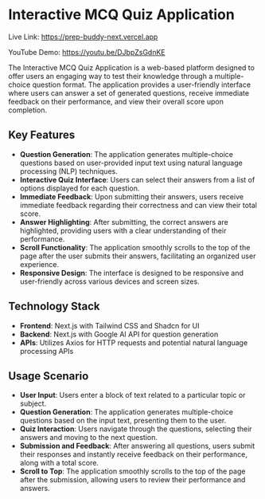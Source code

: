 # Interactive MCQ Quiz Application

Live Link: https://prep-buddy-next.vercel.app

YouTube Demo: https://youtu.be/DJbpZsGdnKE

The Interactive MCQ Quiz Application is a web-based platform designed to offer users an engaging way to test their knowledge through a multiple-choice question format. The application provides a user-friendly interface where users can answer a set of generated questions, receive immediate feedback on their performance, and view their overall score upon completion.

## Key Features

- **Question Generation**: The application generates multiple-choice questions based on user-provided input text using natural language processing (NLP) techniques.
- **Interactive Quiz Interface**: Users can select their answers from a list of options displayed for each question.
- **Immediate Feedback**: Upon submitting their answers, users receive immediate feedback regarding their correctness and can view their total score.
- **Answer Highlighting**: After submitting, the correct answers are highlighted, providing users with a clear understanding of their performance.
- **Scroll Functionality**: The application smoothly scrolls to the top of the page after the user submits their answers, facilitating an organized user experience.
- **Responsive Design**: The interface is designed to be responsive and user-friendly across various devices and screen sizes.

## Technology Stack

- **Frontend**: Next.js with Tailwind CSS and Shadcn for UI
- **Backend**: Next.js with Google AI API for question generation
- **APIs**: Utilizes Axios for HTTP requests and potential natural language processing APIs

## Usage Scenario

- **User Input**: Users enter a block of text related to a particular topic or subject.
- **Question Generation**: The application generates multiple-choice questions based on the input text, presenting them to the user.
- **Quiz Interaction**: Users navigate through the questions, selecting their answers and moving to the next question.
- **Submission and Feedback**: After answering all questions, users submit their responses and instantly receive feedback on their performance, along with a total score.
- **Scroll to Top**: The application smoothly scrolls to the top of the page after the submission, allowing users to review their performance and answers.

